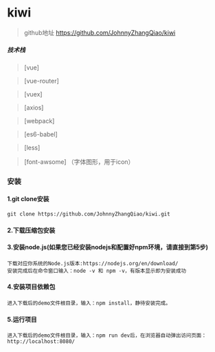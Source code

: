 # kiwi
  
> github地址 https://github.com/JohnnyZhangQiao/kiwi


##### 技术栈

> [vue]

> [vue-router]

> [vuex]  

> [axios]

> [webpack]

> [es6-babel]

> [less]

> [font-awsome] （字体图形，用于icon）


### 安装

#### 1.git clone安装
```shell
git clone https://github.com/JohnnyZhangQiao/kiwi.git
```

#### 2.下载压缩包安装


#### 3.安装node.js(如果您已经安装nodejs和配置好npm环境，请直接到第5步)
```
下载对应你系统的Node.js版本:https://nodejs.org/en/download/
安装完成后在命令窗口输入：node -v 和 npm -v，有版本显示即为安装成功
```


#### 4.安装项目依赖包
```
进入下载后的demo文件根目录，输入：npm install，静待安装完成。
```


#### 5.运行项目
```
进入下载后的demo文件根目录，输入：npm run dev后，在浏览器自动弹出访问页面：http://localhost:8080/
```

